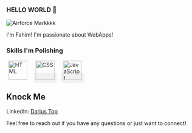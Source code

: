 ### HELLO WORLD 👋
![Airforce Markkkk](https://media.giphy.com/media/v1.Y2lkPTc5MGI3NjExdHlya2pvcmpuOGMycHRpeTAxODI0YXVidzhtaGNrY2Y5dGZmaXhqaCZlcD12MV9pbnRlcm5hbF9naWZfYnlfaWQmY3Q9Zw/vTxWtmX2b0oH6/giphy.gif)

I'm Fahim! I'm passionate about WebApps!

### Skills I'm Polishing

<span style="background-color:  #FFFFFF80; padding: 5px; border-radius: 5px;">
<img src="https://github.com/DevPentakill/DevPentakill/assets/155483224/0657581f-d8fa-4380-981c-e60e20467acf" alt="HTML" width="50" height="50"></span> 
&nbsp;

<span style="background-color:  #F0F0F0; padding: 5px; border-radius: 5px;">
<img src="https://github.com/DevPentakill/DevPentakill/assets/155483224/cbe676e9-a06a-4420-b90e-87a688bab02c" alt="CSS" width="50" height="50"></span>
&nbsp;
<span style="background-color:  #F0F0F0; padding: 5px; border-radius: 5px;">
<img src="https://github.com/DevPentakill/DevPentakill/assets/155483224/e5b4525e-f875-4355-b527-23aa0239257c" alt="JavaScript" width="50" height="50"></span>

## Knock Me

LinkedIn: [Darius Top](https://www.linkedin.com/in/darius-top-bd/)

Feel free to reach out if you have any questions or just want to connect!
